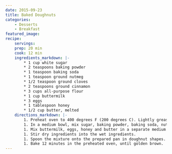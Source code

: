 ```yaml
---
date: 2015-09-23
title: Baked Doughnuts
categories:
    - Desserts
    - Breakfast
featured_image: 
recipe:
    servings: 
    prep: 20 min
    cook: 12 min
    ingredients_markdown: |-
        * 1 cup white sugar
        * 2 teaspoons baking powder
        * 1 teaspoon baking soda
        * 1 teaspoon ground nutmeg
        * 1/2 teaspoon ground cloves
        * 2 teaspoons ground cinnamon
        * 3 cups all-purpose flour
        * 1 cup buttermilk
        * 3 eggs
        * 1 tablespoon honey
        * 1/2 cup butter, melted
    directions_markdown: |-
        1. Preheat oven to 400 degrees F (200 degrees C). Lightly grease a baking sheet, or donut baking pan.
        1. In a medium bowl, mix sugar, baking powder, baking soda, nutmeg, cloves, cinnamon and flour.
        1. Mix buttermilk, eggs, honey and butter in a separate medium bowl
        1. Stir dry ingredients into the wet ingredients.
        1. Spoon the mixture onto the prepared pan in doughnut shapes.
        1. Bake 12 minutes in the preheated oven, until golden brown.
---
```

